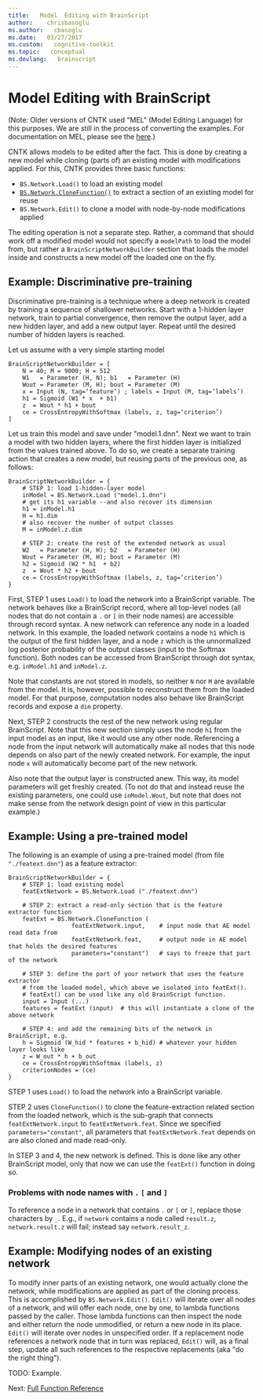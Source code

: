 ```yaml
---
title:   Model  Editing with BrainScript
author:    chrisbasoglu
ms.author:   cbasoglu
ms.date:   03/27/2017
ms.custom:   cognitive-toolkit
ms.topic:   conceptual
ms.devlang:   brainscript
---
```


# Model  Editing with BrainScript

(Note: Older versions of CNTK used "MEL" (Model Editing Language) for this purposes. We are still in the process of converting the examples. For documentation on MEL, please see the [here](https://github.com/Microsoft/CNTK/tree/release/latest/Documentation/Documents/Model%20Editing%20Language.md).)

CNTK allows models to be edited after the fact. This is done by creating a new model while cloning (parts of) an existing model with modifications applied. For this, CNTK provides three basic functions:

* `BS.Network.Load()` to load an existing model
* [`BS.Network.CloneFunction()`](./CloneFunction.md) to extract a section of an existing model for reuse
* `BS.Network.Edit()` to clone a model with node-by-node modifications applied

The editing operation is not a separate step. Rather, a command that should work off a modified model would not specify a `modelPath` to load the model from, but rather a `BrainScriptNetworkBuilder` section that loads the model inside and constructs a new model off the loaded one on the fly.

## Example: Discriminative pre-training

Discriminative pre-training is a technique where a deep network is created by training a sequence of shallower networks. Start with a 1-hidden layer network, train to partial convergence, then remove the output layer, add a new hidden layer, and add a new output layer. Repeat until the desired number of hidden layers is reached.

Let us assume with a very simple starting model

    BrainScriptNetworkBuilder = [
        N = 40; M = 9000; H = 512
        W1   = Parameter (H, N); b1   = Parameter (H)
        Wout = Parameter (M, H); bout = Parameter (M)
        x = Input (N, tag=‘feature’) ; labels = Input (M, tag=‘labels’)
        h1 = Sigmoid (W1 * x  + b1)
        z  = Wout * h1 + bout
        ce = CrossEntropyWithSoftmax (labels, z, tag=‘criterion’)
    ]

Let us train this model and save under "model.1.dnn". Next we want to train a model with two hidden layers, where the first hidden layer is initialized from the values trained above. To do so, we create a separate training action that creates a new model, but reusing parts of the previous one, as follows:

    BrainScriptNetworkBuilder = {
        # STEP 1: load 1-hidden-layer model
        inModel = BS.Network.Load ("model.1.dnn")
        # get its h1 variable --and also recover its dimension
        h1 = inModel.h1
        H = h1.dim
        # also recover the number of output classes
        M = inModel.z.dim

        # STEP 2: create the rest of the extended network as usual
        W2   = Parameter (H, H); b2   = Parameter (H)
        Wout = Parameter (M, H); bout = Parameter (M)
        h2 = Sigmoid (W2 * h1  + b2)
        z  = Wout * h2 + bout
        ce = CrossEntropyWithSoftmax (labels, z, tag=‘criterion’)
    }

First, STEP 1 uses `Load()` to load the network into a BrainScript variable. The network behaves like a BrainScript record, where all top-level nodes (all nodes that do not contain a `.` or `[` in their node names) are accessible through record syntax. A new network can reference any node in a loaded network. In this example, the loaded network contains a node `h1` which is the output of the first hidden layer, and a node `z` which is the unnormalized log posterior probability of the output classes (input to the Softmax function). Both nodes can be accessed from BrainScript through dot syntax, e.g. `inModel.h1` and `inModel.z`.

Note that constants are not stored in models, so neither `N` nor `M` are available from the model. It is, however, possible to reconstruct them from the loaded model. For that purpose, computation nodes also behave like BrainScript records and expose a `dim` property.

Next, STEP 2 constructs the rest of the new network using regular BrainScript. Note that this new section simply uses the node `h1` from the input model as an input, like it would use any other node. Referencing a node from the input network will automatically make all nodes that this node depends on also part of the newly created network. For example, the input node `x` will automatically become part of the new network.

Also note that the output layer is constructed anew. This way, its model parameters will get freshly created. (To not do that and instead reuse the existing parameters, one could use `inModel.Wout`, but note that does not make sense from the network design point of view in this particular example.)

## Example: Using a pre-trained model

The following is an example of using a pre-trained model (from file `"./featext.dnn"`) as a feature extractor:

    BrainScriptNetworkBuilder = {
        # STEP 1: load existing model
        featExtNetwork = BS.Network.Load ("./featext.dnn")

        # STEP 2: extract a read-only section that is the feature extractor function
        featExt = BS.Network.CloneFunction (
                      featExtNetwork.input,    # input node that AE model read data from
                      featExtNetwork.feat,     # output node in AE model that holds the desired features
                      parameters="constant")   # says to freeze that part of the network

        # STEP 3: define the part of your network that uses the feature extractor
        # from the loaded model, which above we isolated into featExt().
        # featExt() can be used like any old BrainScript function.
        input = Input (...)
        features = featExt (input)  # this will instantiate a clone of the above network

        # STEP 4: and add the remaining bits of the network in BrainScript, e.g.
        h = Sigmoid (W_hid * features + b_hid) # whatever your hidden layer looks like
        z = W_out * h + b_out
        ce = CrossEntropyWithSoftmax (labels, z)
        criterionNodes = (ce)
    }

STEP 1 uses `Load()` to load the network into a BrainScript variable.

STEP 2 uses `CloneFunction()` to clone the feature-extraction related section from the loaded network, which is the sub-graph that connects `featExtNetwork.input` to `featExtNetwork.feat`. Since we specified `parameters="constant"`, all parameters that `featExtNetwork.feat` depends on are also cloned and made read-only.

In STEP 3 and 4, the new network is defined. This is done like any other BrainScript model, only that now we can use the `featExt()` function in doing so.

### Problems with node names with `.` `[` and `]`
To reference a node in a network that contains `.` or `[` or `]`, replace those characters by `_`.
E.g., if `network` contains a node called `result.z`, `network.result.z` will fail;
instead say `network.result_z`.

## Example: Modifying nodes of an existing network

To modify inner parts of an existing network, one would actually clone the network, while modifications are applied as part of the cloning process. This is accomplished by `BS.Network.Edit()`. `Edit()` will iterate over all nodes of a network, and will offer each node, one by one, to lambda functions passed by the caller. Those lambda functions can then inspect the node and either return the node unmodified, or return a new node in its place. `Edit()` will iterate over nodes in unspecified order. If a replacement node references a network node that in turn was replaced, `Edit()` will, as a final step, update all such references to the respective replacements (aka "do the right thing").

TODO: Example.

Next: [Full Function Reference](./BrainScript-Full-Function-Reference.md)

